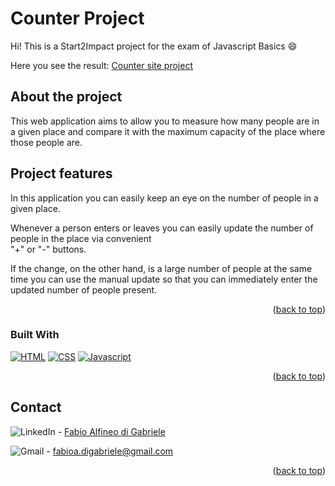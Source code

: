 <a name="readme-top"></a>

# Counter Project

Hi! This is a Start2Impact project for the exam of Javascript Basics 😄

Here you see the result: [Counter site project](https://fadg-javascript-project.netlify.app)

## About the project

This web application aims to allow you to measure how many people are in a given place and compare it with the maximum capacity of the place where those people are.

## Project features

In this application you can easily keep an eye on the number of people in a given place.

Whenever a person enters or leaves you can easily update the number of people in the place via convenient <br> "+" or "-" buttons.

If the change, on the other hand, is a large number of people at the same time you can use the manual update so that you can immediately enter the updated number of people present.

<p align="right">(<a href="#readme-top">back to top</a>)</p>
  
### Built With

<a href="html.com"> <img src="https://img.shields.io/badge/HTML5-E34F26?style=for-the-badge&logo=html5&logoColor=white" alt="HTML"></a>
<a href="css.com"> <img src="https://img.shields.io/badge/CSS3-1572B6?style=for-the-badge&logo=css3&logoColor=white" alt="CSS"></a>
<a href="Javascript.com"> <img src="https://img.shields.io/badge/JavaScript-F7DF1E?style=for-the-badge&logo=javascript&logoColor=black" alt="Javascript"></a>

<p align="right">(<a href="#readme-top">back to top</a>)</p>

## Contact

<img src="https://img.shields.io/badge/LinkedIn-FFFFFF?style=for-the-badge&logo=linkedin&logoColor=FFFFFF&color=0A66C2" alt="LinkedIn"/> - <a href="https://www.linkedin.com/in/developer-android/" target="blank">Fabio Alfineo di Gabriele</a>


<img src="https://img.shields.io/badge/Gmail-D14836?style=for-the-badge&logo=gmail&logoColor=white" alt="Gmail"/> - fabioa.digabriele@gmail.com

<p align="right">(<a href="#readme-top">back to top</a>)</p>